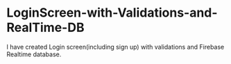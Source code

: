 # LoginScreen-with-Validations-and-RealTime-DB
I have created Login screen(including sign up) with validations and Firebase Realtime database.
